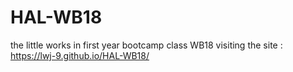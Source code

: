 # HAL-WB18
the little works in first year bootcamp class WB18
visiting the site : <https://lwj-9.github.io/HAL-WB18/>
